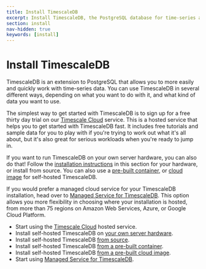 ```yaml
---
title: Install TimescaleDB
excerpt: Install TimescaleDB, the PostgreSQL database for time-series and data analysis
section: install
nav-hidden: true
keywords: [install]
---
```


# Install TimescaleDB
TimescaleDB is an extension to PostgreSQL that allows you to more easily and
quickly work with time-series data. You can use TimescaleDB in several different
ways, depending on what you want to do with it, and what kind of data you want
to use.

The simplest way to get started with TimescaleDB is to sign up for a free thirty
day trial on our [Timescale Cloud][tsc-install] service. This is a hosted
service that helps you to get started with TimescaleDB fast. It includes free
tutorials and sample data for you to play with if you're trying to work out
what it's all about, but it's also great for serious workloads when you're ready
to jump in.

If you want to run TimescaleDB on your own server hardware, you can also do
that! Follow the [installation instructions][self-hosted-install] in this
section for your hardware, or install from source. You can also use a
[pre-built container][self-hosted-container], or
[cloud image][self-hosted-cloud] for self-hosted TimescaleDB.

If you would prefer a managed cloud service for your TimescaleDB installation,
head over to [Managed Service for TimescaleDB][mst-install]. This option allows
you more flexibility in choosing where your installation is hosted, from more
than 75 regions on Amazon Web Services, Azure, or Google Cloud Platform.

*   Start using the [Timescale Cloud][tsc-install] hosted service.
*   Install self-hosted TimescaleDB on [your own server hardware][self-hosted-install].
*   Install self-hosted TimescaleDB [from source][self-hosted-source].
*   Install self-hosted TimescaleDB [from a pre-built container][self-hosted-container].
*   Install self-hosted TimescaleDB [from a pre-built cloud image][self-hosted-cloud].
*   Start using [Managed Service for TimescaleDB][mst-install].


[tsc-install]: /install/:currentVersion:/installation-cloud/
[self-hosted-install]: /install/:currentVersion:/self-hosted/
[self-hosted-source]: /install/:currentVersion:/self-hosted/installation-source/
[self-hosted-container]: /install/:currentVersion:/installation-docker/
[self-hosted-cloud]: /install/:currentVersion:/self-hosted/installation-debian/
[mst-install]: /install/:currentVersion:/installation-mst/
